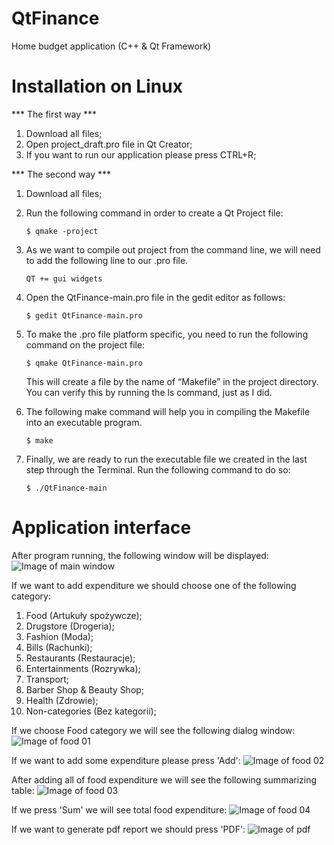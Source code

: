 # QtFinance
Home budget application (C++ &amp; Qt Framework)

# Installation on Linux
*** The first way ***
1. Download all files;
2. Open project_draft.pro file in Qt Creator;
3. If you want to run our application please press CTRL+R;

*** The second way ***
1. Download all files;
2. Run the following command in order to create a Qt Project file:

   ```$ qmake -project```
3. As we want to compile out project from the command line, we will need to add the following line to our .pro file.
 
   ```QT += gui widgets```
4. Open the QtFinance-main.pro file in the gedit editor as follows:
 
   ```$ gedit QtFinance-main.pro```
5. To make the .pro file platform specific, you need to run the following command on the project file:
 
   ```$ qmake QtFinance-main.pro``` 
 
   This will create a file by the name of “Makefile” in the project directory. You can verify this by running the ls command,    just as I did.
   
6. The following make command will help you in compiling the Makefile into an executable program. 

   ```$ make```

7. Finally, we are ready to run the executable file we created in the last step through the Terminal. Run the following command to do so: 
 
   ```$ ./QtFinance-main```

# Application interface
After program running, the following window will be displayed:
![Image of main window](https://github.com/slovinskyi/QtFinance/blob/main/images/mainwindow.png)

If we want to add expenditure we should choose one of the following category:
1. Food (Artukuły spożywcze);
2. Drugstore (Drogeria);
3. Fashion (Moda);
4. Bills (Rachunki);
5. Restaurants (Restauracje);
6. Entertainments (Rozrywka);
7. Transport;
8. Barber Shop & Beauty Shop;
9. Health (Zdrowie);
10. Non-categories (Bez kategorii);

If we choose Food category we will see the following dialog window:
![Image of food 01](https://github.com/slovinskyi/QtFinance/blob/main/images/food_dialog_01.png)

If we want to add some expenditure please press 'Add':
![Image of food 02](https://github.com/slovinskyi/QtFinance/blob/main/images/food_dialog_02.png)

After adding all of food expenditure we will see the following summarizing table:
![Image of food 03](https://github.com/slovinskyi/QtFinance/blob/main/images/food_dialog_03.png)

If we press 'Sum' we will see total food expenditure:
![Image of food 04](https://github.com/slovinskyi/QtFinance/blob/main/images/food_dialog_04.png)

If we want to generate pdf report we should press 'PDF':
![Image of pdf](https://github.com/slovinskyi/QtFinance/blob/main/images/food_report.png)




